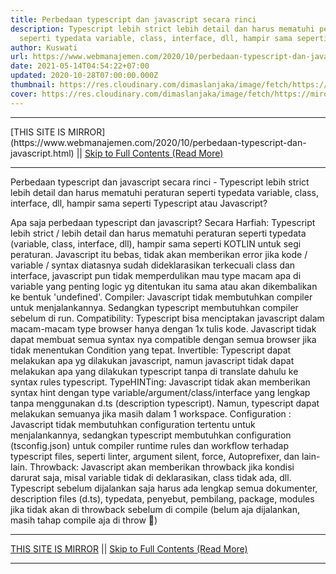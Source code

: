 ```yaml
---
title: Perbedaan typescript dan javascript secara rinci
description: Typescript lebih strict lebih detail dan harus mematuhi peraturan
  seperti typedata variable, class, interface, dll, hampir sama seperti
author: Kuswati
url: https://www.webmanajemen.com/2020/10/perbedaan-typescript-dan-javascript.html
date: 2021-05-14T04:54:22+07:00
updated: 2020-10-28T07:00:00.000Z
thumbnail: https://res.cloudinary.com/dimaslanjaka/image/fetch/https://miro.medium.com/max/940/1*MfrpVoJuWJz8vyXVJDHUvA.png
cover: https://res.cloudinary.com/dimaslanjaka/image/fetch/https://miro.medium.com/max/940/1*MfrpVoJuWJz8vyXVJDHUvA.png
---
```


<hr/> [THIS SITE IS MIRROR](https://www.webmanajemen.com/2020/10/perbedaan-typescript-dan-javascript.html) || <a href="https://www.webmanajemen.com/2020/10/perbedaan-typescript-dan-javascript.html" rel="follow" class="button" id="read-more">Skip to Full Contents (Read More)</a> <hr/> Perbedaan typescript dan javascript secara rinci - Typescript lebih strict lebih detail dan harus mematuhi peraturan seperti typedata variable, class, interface, dll, hampir sama seperti Typescript atau Javascript?
 
Apa saja perbedaan typescript dan javascript?
Secara Harfiah:
Typescript lebih strict / lebih detail dan harus mematuhi peraturan seperti typedata (variable, class, interface, dll), hampir sama seperti KOTLIN untuk segi peraturan. Javascript itu bebas, tidak akan memberikan error jika kode / variable / syntax diatasnya sudah dideklarasikan terkecuali class dan interface, javascript pun tidak memperdulikan mau type macam apa di variable yang penting logic yg ditentukan itu sama atau akan dikembalikan ke bentuk 'undefined'.
 Compiler:
Javascript tidak membutuhkan compiler untuk menjalankannya. Sedangkan typescript membutuhkan compiler sebelum di run. Compatibility: Typescript bisa menciptakan javascript dalam macam-macam type browser hanya dengan 1x tulis kode. Javascript tidak dapat membuat semua syntax nya compatible dengan semua browser jika tidak menentukan Condition yang tepat.
 Invertible:
Typescript dapat melakukan apa yg dilakukan javascript, namun javascript tidak dapat melakukan apa yang dilakukan typescript tanpa di translate dahulu ke syntax rules typescript.
 TypeHINTing:
Javascript tidak akan memberikan syntax hint dengan type variable/argument/class/interface yang lengkap tanpa menggunakan d.ts (description typescript). Namun, typescript dapat melakukan semuanya jika masih dalam 1 workspace.
 Configuration :
Javascript tidak membutuhkan configuration tertentu untuk menjalankannya, sedangkan typescript membutuhkan configuration (tsconfig.json) untuk compiler runtime rules dan workflow terhadap typescript files, seperti linter, argument silent, force, Autoprefixer, dan lain-lain.
 Throwback:
Javascript akan memberikan throwback jika kondisi darurat saja, misal variable tidak di deklarasikan, class tidak ada, dll. Typescript sebelum dijalankan saja harus ada lengkap semua dokumenter, description files (d.ts), typedata, penyebut, pembilang, package, modules jika tidak akan di throwback sebelum di compile (belum aja dijalankan, masih tahap compile aja di throw 🤣) <hr/> [THIS SITE IS MIRROR](https://www.webmanajemen.com/2020/10/perbedaan-typescript-dan-javascript.html) || <a href="https://www.webmanajemen.com/2020/10/perbedaan-typescript-dan-javascript.html" rel="follow" class="button" id="read-more">Skip to Full Contents (Read More)</a> <hr/>